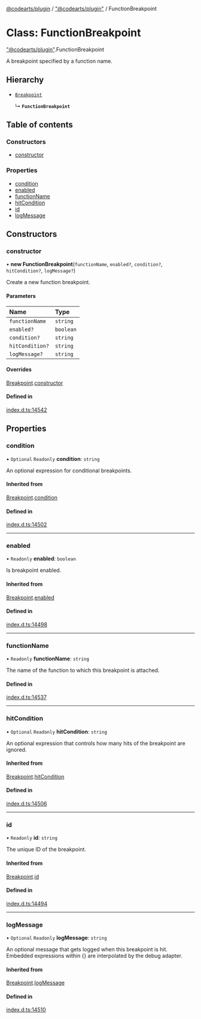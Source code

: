 [@codearts/plugin](../README.md) / ["@codearts/plugin"](../modules/_codearts_plugin_.md) / FunctionBreakpoint

# Class: FunctionBreakpoint

["@codearts/plugin"](../modules/_codearts_plugin_.md).FunctionBreakpoint

A breakpoint specified by a function name.

## Hierarchy

- [`Breakpoint`](codearts_plugin_.Breakpoint.md)

  ↳ **`FunctionBreakpoint`**

## Table of contents

### Constructors

- [constructor](codearts_plugin_.FunctionBreakpoint.md#constructor)

### Properties

- [condition](codearts_plugin_.FunctionBreakpoint.md#condition)
- [enabled](codearts_plugin_.FunctionBreakpoint.md#enabled)
- [functionName](codearts_plugin_.FunctionBreakpoint.md#functionname)
- [hitCondition](codearts_plugin_.FunctionBreakpoint.md#hitcondition)
- [id](codearts_plugin_.FunctionBreakpoint.md#id)
- [logMessage](codearts_plugin_.FunctionBreakpoint.md#logmessage)

## Constructors

### constructor

• **new FunctionBreakpoint**(`functionName`, `enabled?`, `condition?`, `hitCondition?`, `logMessage?`)

Create a new function breakpoint.

#### Parameters

| Name | Type |
| :------ | :------ |
| `functionName` | `string` |
| `enabled?` | `boolean` |
| `condition?` | `string` |
| `hitCondition?` | `string` |
| `logMessage?` | `string` |

#### Overrides

[Breakpoint](codearts_plugin_.Breakpoint.md).[constructor](codearts_plugin_.Breakpoint.md#constructor)

#### Defined in

[index.d.ts:14542](https://github.com/huaweicloud/cloudide-plugin-api/blob/a055dd0/index.d.ts#L14542)

## Properties

### condition

• `Optional` `Readonly` **condition**: `string`

An optional expression for conditional breakpoints.

#### Inherited from

[Breakpoint](codearts_plugin_.Breakpoint.md).[condition](codearts_plugin_.Breakpoint.md#condition)

#### Defined in

[index.d.ts:14502](https://github.com/huaweicloud/cloudide-plugin-api/blob/a055dd0/index.d.ts#L14502)

___

### enabled

• `Readonly` **enabled**: `boolean`

Is breakpoint enabled.

#### Inherited from

[Breakpoint](codearts_plugin_.Breakpoint.md).[enabled](codearts_plugin_.Breakpoint.md#enabled)

#### Defined in

[index.d.ts:14498](https://github.com/huaweicloud/cloudide-plugin-api/blob/a055dd0/index.d.ts#L14498)

___

### functionName

• `Readonly` **functionName**: `string`

The name of the function to which this breakpoint is attached.

#### Defined in

[index.d.ts:14537](https://github.com/huaweicloud/cloudide-plugin-api/blob/a055dd0/index.d.ts#L14537)

___

### hitCondition

• `Optional` `Readonly` **hitCondition**: `string`

An optional expression that controls how many hits of the breakpoint are ignored.

#### Inherited from

[Breakpoint](codearts_plugin_.Breakpoint.md).[hitCondition](codearts_plugin_.Breakpoint.md#hitcondition)

#### Defined in

[index.d.ts:14506](https://github.com/huaweicloud/cloudide-plugin-api/blob/a055dd0/index.d.ts#L14506)

___

### id

• `Readonly` **id**: `string`

The unique ID of the breakpoint.

#### Inherited from

[Breakpoint](codearts_plugin_.Breakpoint.md).[id](codearts_plugin_.Breakpoint.md#id)

#### Defined in

[index.d.ts:14494](https://github.com/huaweicloud/cloudide-plugin-api/blob/a055dd0/index.d.ts#L14494)

___

### logMessage

• `Optional` `Readonly` **logMessage**: `string`

An optional message that gets logged when this breakpoint is hit. Embedded expressions within {} are interpolated by the debug adapter.

#### Inherited from

[Breakpoint](codearts_plugin_.Breakpoint.md).[logMessage](codearts_plugin_.Breakpoint.md#logmessage)

#### Defined in

[index.d.ts:14510](https://github.com/huaweicloud/cloudide-plugin-api/blob/a055dd0/index.d.ts#L14510)
